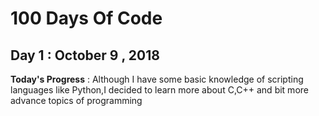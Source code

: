 # 100 Days Of Code

## Day 1 : October 9 , 2018
 
**Today's Progress** : Although I have some basic knowledge of scripting languages like Python,I decided to learn more about C,C++ and bit more advance topics of programming 


